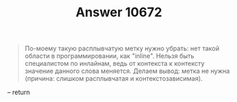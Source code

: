 ﻿---
title: "Answer 10672"
se.owner.user_id: 177188
se.owner.display_name: "Kromster"
se.owner.link: "https://ru.meta.stackoverflow.com/users/177188/kromster"
se.answer_id: 10672
se.question_id: 10663
se.post_type: answer
se.is_accepted: False
---
<blockquote>
<p>По-моему такую расплывчатую метку нужно убрать: нет такой области в программировании, как &quot;inline&quot;. Нельзя быть специалистом по инлайнам, ведь от контекста к контексту значение данного слова меняется. Делаем вывод: метка не нужна (причина: слишком расплывчатая и контекстозависимая).</p>
</blockquote>
<p>– return</p>
